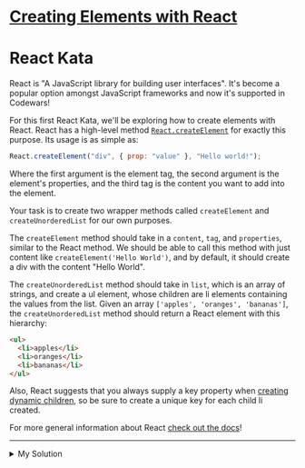 # [Creating Elements with React](https://www.codewars.com/kata/55aac03755b0264947000138)

# React Kata

React is "A JavaScript library for building user interfaces". It's become a popular option amongst JavaScript frameworks
and now it's supported in Codewars!

For this first React Kata, we'll be exploring how to create elements with React. React has a high-level method [
`React.createElement`](https://facebook.github.io/react/docs/top-level-api.html#react.createelement) for exactly this
purpose. Its usage is as simple as:

```js
React.createElement("div", { prop: "value" }, "Hello world!");
```

Where the first argument is the element tag, the second argument is the element's properties, and the third tag is the
content you want to add into the element.

Your task is to create two wrapper methods called `createElement` and `createUnorderedList` for our own purposes.

The `createElement` method should take in a `content`, `tag`, and `properties`, similar to the React method. We should
be able to call this method with just content like `createElement('Hello World')`, and by default, it should create a
div with the content "Hello World".

The `createUnorderedList` method should take in `list`, which is an array of strings, and create a ul element, whose
children are li elements containing the values from the list. Given an array `['apples', 'oranges', 'bananas']`, the
`createUnorderedList` method should return a React element with this hierarchy:

```html
<ul>
  <li>apples</li>
  <li>oranges</li>
  <li>bananas</li>
</ul>
```

Also, React suggests that you always supply a key property
when [creating dynamic children](http://facebook.github.io/react/docs/multiple-components.html#dynamic-children), so be
sure to create a unique key for each child li created.

For more general information about React [check out the docs](https://facebook.github.io/react/index.html)!

---

<details><summary>My Solution</summary>

```js
var React = require("react");

function createElement(content, tag = "div", props = {}) {
  return React.createElement(tag, props, content);
}

function createUnorderedList(list) {
  const listItems = list.map((item, index) =>
    React.createElement("li", { key: index }, item),
  );
  return React.createElement("ul", null, listItems);
}
```

</details>
